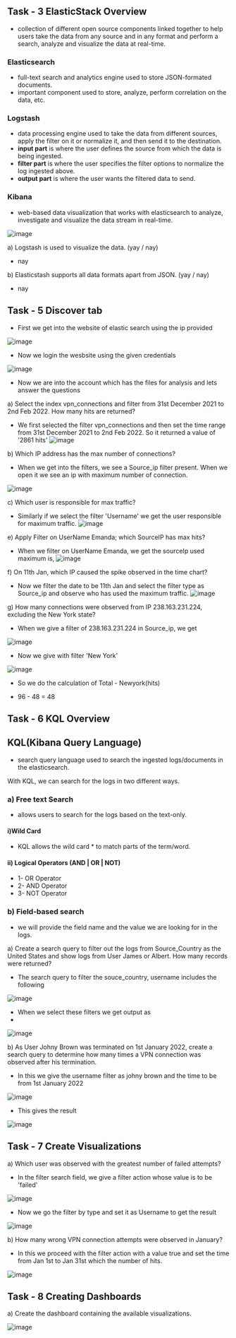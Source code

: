 ## Task - 3 ElasticStack Overview

- collection of different open source components linked together to help users take the data from any source and in any format and perform a search, analyze and visualize the data at real-time.

### Elasticsearch 
- full-text search and analytics engine used to store JSON-formated documents. 
- important component used to store, analyze, perform correlation on the data, etc.

### Logstash
- data processing engine used to take the data from different sources, apply the filter on it or normalize it, and then send it to the destination.
- **input part** is where the user defines the source from which the data is being ingested. 
- **filter part** is where the user specifies the filter options to normalize the log ingested above.
- **output part** is where the user wants the filtered data to send.

### Kibana
- web-based data visualization that works with elasticsearch to analyze, investigate and visualize the data stream in real-time.

![image](https://github.com/Akhilkj123/Cyber-Security/assets/65653010/8f990adc-170a-4a5d-8a37-8dfe29d681b3)

a) Logstash is used to visualize the data. (yay / nay)
- nay

b) Elasticstash supports all data formats apart from JSON. (yay / nay)
- nay

## Task - 5 Discover tab

- First we get into the website of elastic search using the ip provided

![image](https://github.com/Akhilkj123/Cyber-Security/assets/65653010/11e66be9-3a16-4ea1-9bb0-5a02144aa23d)

- Now we login the wesbsite using the given credentials

![image](https://github.com/Akhilkj123/Cyber-Security/assets/65653010/0c6e365d-784d-4160-af08-fad23720b219)

- Now we are into the account which has the files for analysis and lets answer the questions

a) Select the index vpn_connections and filter from 31st December 2021 to 2nd Feb 2022. How many hits are returned? 
- We first selected the filter vpn_connections and then set the time range from 31st December 2021 to 2nd Feb 2022. So it returned a value of '2861 hits'
  ![image](https://github.com/Akhilkj123/Cyber-Security/assets/65653010/f1e8e64e-9012-45af-9095-9e9d7b532ad1)

b) Which IP address has the max number of connections?
- When we get into the filters, we see a Source_ip filter present. When we open it we see an ip with maximum number of connection.

![image](https://github.com/Akhilkj123/Cyber-Security/assets/65653010/b48d3890-01a7-41b5-86c7-f42c1ac88fcb)

c) Which user is responsible for max traffic?
- Similarly if we select the filter 'Username' we get the user responsible for maximum traffic.
![image](https://github.com/Akhilkj123/Cyber-Security/assets/65653010/120fd16f-268d-464b-93f3-68ab94918ba8)

e) Apply Filter on UserName Emanda; which SourceIP has max hits?
- When we filter on UserName Emanda, we get the sourceIp used maximum is,
![image](https://github.com/Akhilkj123/Cyber-Security/assets/65653010/8f68a2a4-10f8-437a-a58e-0ffd4e12d6ad)

f) On 11th Jan, which IP caused the spike observed in the time chart?
- Now we filter the date to be 11th Jan and select the filter type as Source_ip and observe who has used the maximum traffic.
![image](https://github.com/Akhilkj123/Cyber-Security/assets/65653010/39d0dad9-dc7f-4538-b7a2-3b9e491c5c0f)

g) How many connections were observed from IP 238.163.231.224, excluding the New York state?

- When we give a filter of 238.163.231.224 in Source_ip, we get

![image](https://github.com/Akhilkj123/Cyber-Security/assets/65653010/6bfbd15d-cb27-4744-a26a-74b993bce4cd)

- Now we give with filter 'New York'

![image](https://github.com/Akhilkj123/Cyber-Security/assets/65653010/9bc084ff-a6e5-4f13-a612-f0abca34e6a5)
- So we do the calculation of Total - Newyork(hits)

- 96 - 48 = 48

## Task - 6 KQL Overview

## KQL(Kibana Query Language)
- search query language used to search the ingested logs/documents in the elasticsearch.

With KQL, we can search for the logs in two different ways.

### a) Free text Search
- allows users to search for the logs based on the text-only.

####  i)Wild Card
- KQL allows the wild card * to match parts of the term/word.

#### ii) Logical Operators (AND | OR | NOT)
 - 1- OR Operator
- 2- AND Operator
- 3- NOT Operator

### b) Field-based search

- we will provide the field name and the value we are looking for in the logs. 


a) Create a search query to filter out the logs from Source_Country as the United States and show logs from User James or Albert. How many records were returned?
- The search query to filter the souce_country, username includes the following

![image](https://github.com/Akhilkj123/Cyber-Security/assets/65653010/113d1d6a-315b-44f0-9515-f87f097d6971)
- When we select these filters we get output as
- 
![image](https://github.com/Akhilkj123/Cyber-Security/assets/65653010/354d7027-885e-41e2-98d5-d98fc1816677)

b) As User Johny Brown was terminated on 1st January 2022, create a search query to determine how many times a VPN connection was observed after his termination.
- In this we give the username filter as johny brown and the time to be from 1st January 2022

![image](https://github.com/Akhilkj123/Cyber-Security/assets/65653010/507ab27b-12c5-42ce-ad2b-3e02a9f1a223)
- This gives the result

![image](https://github.com/Akhilkj123/Cyber-Security/assets/65653010/fc480bce-b6f5-45b0-b257-d4a29b91f046)

## Task - 7 Create Visualizations

a) Which user was observed with the greatest number of failed attempts? 
- In the filter search field, we give a filter action whose value is to be 'failed'

![image](https://github.com/Akhilkj123/Cyber-Security/assets/65653010/0fcf70ce-806e-47ed-acd9-4c83119b2e70)
- Now we go the filter by type and set it as Username to get the result 

![image](https://github.com/Akhilkj123/Cyber-Security/assets/65653010/db89bb5c-1f8c-4bf3-bedc-d63a8e4fb8da)

b) How many wrong VPN connection attempts were observed in January?
- In this we proceed with the filter action with a value true and set the time from Jan 1st to Jan 31st which the number of hits.
 
![image](https://github.com/Akhilkj123/Cyber-Security/assets/65653010/b96526da-56e3-4475-b874-c82cf886bed2)

## Task - 8 Creating Dashboards
a) Create the dashboard containing the available visualizations.

![image](https://github.com/Akhilkj123/Cyber-Security/assets/65653010/1040aa66-b6ed-43e8-9d78-85cf85204bcc)











